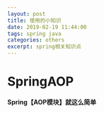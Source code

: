 ```yaml
---
layout: post
title: 使用的小知识
date: 2019-02-19 11:44:00
tags: spring java
categories: others
excerpt: spring相关知识点
---
```


# SpringAOP

**Spring【AOP模块】就这么简单**

[Spring【AOP模块】就这么简单]: https://mp.weixin.qq.com/s?__biz=MzI4Njg5MDA5NA==&amp;mid=2247483954&amp;idx=1&amp;sn=b34e385ed716edf6f58998ec329f9867&amp;chksm=ebd74333dca0ca257a77c02ab458300ef982adff3cf37eb6d8d2f985f11df5cc07ef17f659d4#rd

